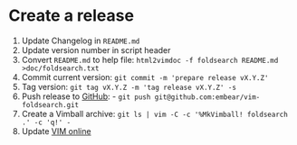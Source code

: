 # Create a release

  1. Update Changelog in `README.md`
  2. Update version number in script header
  3. Convert `README.md` to help file: `html2vimdoc -f foldsearch README.md >doc/foldsearch.txt`
  4. Commit current version: `git commit -m 'prepare release vX.Y.Z'`
  5. Tag version: `git tag vX.Y.Z -m 'tag release vX.Y.Z' -s`
  6. Push release to [GitHub]:
    - `git push git@github.com:embear/vim-foldsearch.git`
  7. Create a Vimball archive: `git ls | vim -C -c '%MkVimball! foldsearch .' -c 'q!' -`
  8. Update [VIM online]

[GitHub]: https://github.com/embear/vim-foldsearch
[VIM online]: http://www.vim.org/scripts/script.php?script_id=2302
